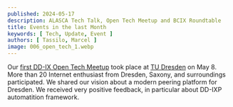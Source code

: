 ```yaml
---
published: 2024-05-17
description: ALASCA Tech Talk, Open Tech Meetup and BCIX Roundtable
title: Events in the last Month
keywords: [ Tech, Update, Event ]
authors: [ Tassilo, Marcel ]
image: 006_open_tech_1.webp
---
```


Our [first DD-IX Open Tech Meetup](https://dd-ix.net/en/event/open-tech-meeting-2024-05) took place at [TU Dresden](https://tu-dresden.de/) on May 8. More than 20 Internet enthusiast from Dresden, Saxony, and surroundings participated. We shared our vision about a modern peering platform for Dresden. We received very positive feedback, in particular about DD-IXP automatition framework.

